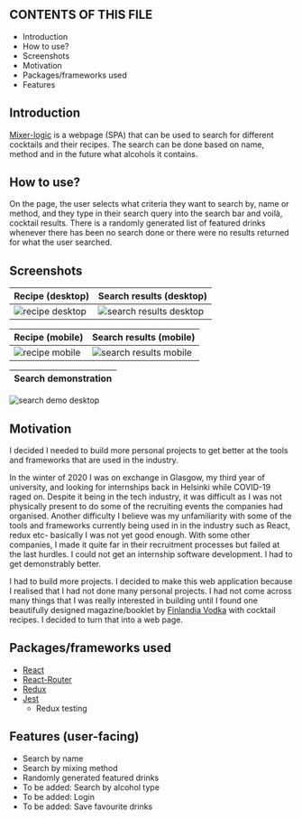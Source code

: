 CONTENTS OF THIS FILE
---------------------

 * Introduction
 * How to use?
 * Screenshots
 * Motivation
 * Packages/frameworks used
 * Features
 
## Introduction
[Mixer-logic](#) is a webpage (SPA) that can be used to search for different cocktails and their recipes. The search can be done based on name, method and in the future what alcohols it contains.

## How to use?
On the page, the user selects what criteria they want to search by, name or method, and they type in their search query into the search bar and voilà, cocktail results. 
There is a randomly generated list of featured drinks whenever there has been no search done or there were no results returned for what the user searched.

## Screenshots

| Recipe (desktop)   | Search results (desktop) |
|------------|-------------| 
| ![recipe desktop](https://user-images.githubusercontent.com/33485810/86541137-37d1c680-bf13-11ea-9b61-ea9c93a5ecdf.jpg) | ![search results desktop](https://user-images.githubusercontent.com/33485810/86541144-44eeb580-bf13-11ea-9098-e735c92311a3.jpg) |

| Recipe (mobile)   | Search results (mobile) |
|------------|-------------| 
| ![recipe mobile](https://user-images.githubusercontent.com/33485810/86541150-4cae5a00-bf13-11ea-96fb-515dcd81aca2.jpg) | ![search results mobile](https://user-images.githubusercontent.com/33485810/86541158-55069500-bf13-11ea-9709-a2246df7087c.jpg) |

| Search demonstration |
|-------------|
![search demo desktop](https://user-images.githubusercontent.com/33485810/86541209-cba39280-bf13-11ea-8734-f64b323cb1f3.gif)

## Motivation
 I decided I needed to build more personal projects to get better at the tools
 and frameworks that are used in the industry.

In the winter of 2020 I was on exchange in Glasgow, my third year of university,
and looking for internships back in Helsinki while COVID-19 raged on. Despite
it being in the tech industry, it was difficult as I was not physically present 
to do some of the recruiting events the companies had organised. Another 
difficulty I believe was my unfamiliarity with some of the tools and frameworks
currently being used in in the industry such as React, redux etc- basically I 
was not yet good enough. With some other companies, I made it quite far in their
recruitment processes but failed at the last hurdles. I could not get an 
internship software development. I had to get demonstrably better.

I had to build more projects. I decided to make this web application because I 
realised that I had not done many personal projects. I had not come across many 
things that I was really interested in building until I found one beautifully 
designed magazine/booklet by [Finlandia Vodka](https://www.finlandia.com/en/) with cocktail recipes. I decided to turn that into a web page. 

## Packages/frameworks used
* [React](https://reactjs.org/)
* [React-Router](https://reacttraining.com/react-router/)
* [Redux](https://react-redux.js.org/)
* [Jest](https://jestjs.io/)
  * Redux testing



 ## Features (user-facing)
 * Search by name
 * Search by mixing method
 * Randomly generated featured drinks
 * To be added: Search by alcohol type
 * To be added: Login
 * To be added: Save favourite drinks
 